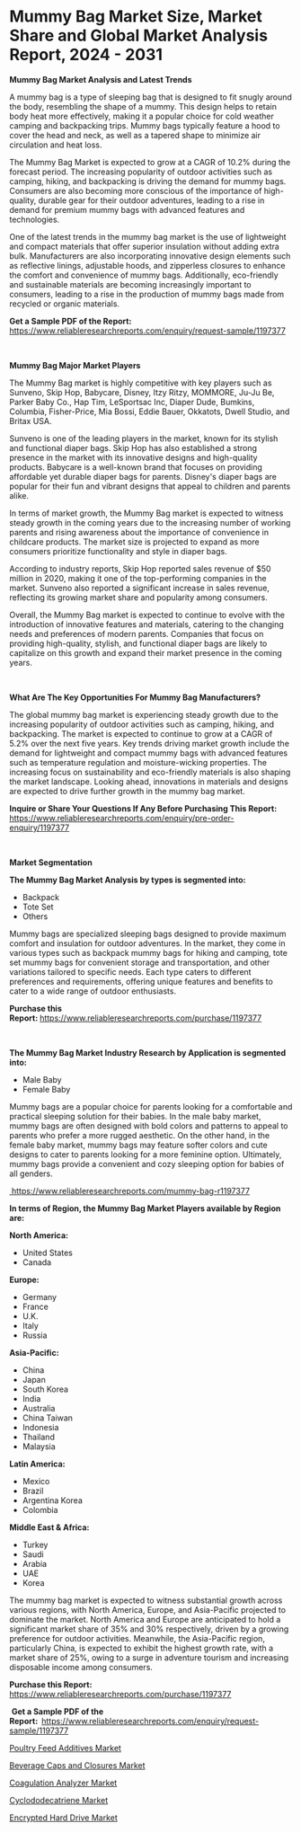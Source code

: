 <p><h1>Mummy Bag Market Size, Market Share and Global Market Analysis Report, 2024 - 2031</h1></p><p><strong>Mummy Bag Market Analysis and Latest Trends</strong></p>
<p><p>A mummy bag is a type of sleeping bag that is designed to fit snugly around the body, resembling the shape of a mummy. This design helps to retain body heat more effectively, making it a popular choice for cold weather camping and backpacking trips. Mummy bags typically feature a hood to cover the head and neck, as well as a tapered shape to minimize air circulation and heat loss.</p><p>The Mummy Bag Market is expected to grow at a CAGR of 10.2% during the forecast period. The increasing popularity of outdoor activities such as camping, hiking, and backpacking is driving the demand for mummy bags. Consumers are also becoming more conscious of the importance of high-quality, durable gear for their outdoor adventures, leading to a rise in demand for premium mummy bags with advanced features and technologies.</p><p>One of the latest trends in the mummy bag market is the use of lightweight and compact materials that offer superior insulation without adding extra bulk. Manufacturers are also incorporating innovative design elements such as reflective linings, adjustable hoods, and zipperless closures to enhance the comfort and convenience of mummy bags. Additionally, eco-friendly and sustainable materials are becoming increasingly important to consumers, leading to a rise in the production of mummy bags made from recycled or organic materials.</p></p>
<p><strong>Get a Sample PDF of the Report:&nbsp;</strong> <a href="https://www.reliableresearchreports.com/enquiry/request-sample/1197377">https://www.reliableresearchreports.com/enquiry/request-sample/1197377</a></p>
<p>&nbsp;</p>
<p><strong>Mummy Bag Major Market Players</strong></p>
<p><p>The Mummy Bag market is highly competitive with key players such as Sunveno, Skip Hop, Babycare, Disney, Itzy Ritzy, MOMMORE, Ju-Ju Be, Parker Baby Co., Hap Tim, LeSportsac Inc, Diaper Dude, Bumkins, Columbia, Fisher-Price, Mia Bossi, Eddie Bauer, Okkatots, Dwell Studio, and Britax USA. </p><p>Sunveno is one of the leading players in the market, known for its stylish and functional diaper bags. Skip Hop has also established a strong presence in the market with its innovative designs and high-quality products. Babycare is a well-known brand that focuses on providing affordable yet durable diaper bags for parents. Disney's diaper bags are popular for their fun and vibrant designs that appeal to children and parents alike.</p><p>In terms of market growth, the Mummy Bag market is expected to witness steady growth in the coming years due to the increasing number of working parents and rising awareness about the importance of convenience in childcare products. The market size is projected to expand as more consumers prioritize functionality and style in diaper bags.</p><p>According to industry reports, Skip Hop reported sales revenue of $50 million in 2020, making it one of the top-performing companies in the market. Sunveno also reported a significant increase in sales revenue, reflecting its growing market share and popularity among consumers.</p><p>Overall, the Mummy Bag market is expected to continue to evolve with the introduction of innovative features and materials, catering to the changing needs and preferences of modern parents. Companies that focus on providing high-quality, stylish, and functional diaper bags are likely to capitalize on this growth and expand their market presence in the coming years.</p></p>
<p>&nbsp;</p>
<p><strong>What Are The Key Opportunities For Mummy Bag Manufacturers?</strong></p>
<p><p>The global mummy bag market is experiencing steady growth due to the increasing popularity of outdoor activities such as camping, hiking, and backpacking. The market is expected to continue to grow at a CAGR of 5.2% over the next five years. Key trends driving market growth include the demand for lightweight and compact mummy bags with advanced features such as temperature regulation and moisture-wicking properties. The increasing focus on sustainability and eco-friendly materials is also shaping the market landscape. Looking ahead, innovations in materials and designs are expected to drive further growth in the mummy bag market.</p></p>
<p><strong>Inquire or Share Your Questions If Any Before Purchasing This Report:</strong> <a href="https://www.reliableresearchreports.com/enquiry/pre-order-enquiry/1197377">https://www.reliableresearchreports.com/enquiry/pre-order-enquiry/1197377</a></p>
<p>&nbsp;</p>
<p><strong>Market Segmentation</strong></p>
<p><strong>The Mummy Bag Market Analysis by types is segmented into:</strong></p>
<p><ul><li>Backpack</li><li>Tote Set</li><li>Others</li></ul></p>
<p><p>Mummy bags are specialized sleeping bags designed to provide maximum comfort and insulation for outdoor adventures. In the market, they come in various types such as backpack mummy bags for hiking and camping, tote set mummy bags for convenient storage and transportation, and other variations tailored to specific needs. Each type caters to different preferences and requirements, offering unique features and benefits to cater to a wide range of outdoor enthusiasts.</p></p>
<p><strong>Purchase this Report:&nbsp;</strong><a href="https://www.reliableresearchreports.com/purchase/1197377">https://www.reliableresearchreports.com/purchase/1197377</a></p>
<p>&nbsp;</p>
<p><strong>The Mummy Bag Market Industry Research by Application is segmented into:</strong></p>
<p><ul><li>Male Baby</li><li>Female Baby</li></ul></p>
<p><p>Mummy bags are a popular choice for parents looking for a comfortable and practical sleeping solution for their babies. In the male baby market, mummy bags are often designed with bold colors and patterns to appeal to parents who prefer a more rugged aesthetic. On the other hand, in the female baby market, mummy bags may feature softer colors and cute designs to cater to parents looking for a more feminine option. Ultimately, mummy bags provide a convenient and cozy sleeping option for babies of all genders.</p></p>
<p><a href="https://www.reliableresearchreports.com/mummy-bag-r1197377">&nbsp;https://www.reliableresearchreports.com/mummy-bag-r1197377</a></p>
<p><strong>In terms of Region, the Mummy Bag Market Players available by Region are:</strong></p>
<p>
    <p> <strong> North America: </strong>
        <ul>
            <li>United States</li>
            <li>Canada</li>
        </ul>
        </p> 
    <p> <strong> Europe: </strong>
        <ul>
            <li>Germany</li>
            <li>France</li>
            <li>U.K.</li>
            <li>Italy</li>
            <li>Russia</li>
        </ul>
        </p> 
    <p> <strong> Asia-Pacific: </strong>
        <ul>
            <li>China</li>
            <li>Japan</li>
            <li>South Korea</li>
            <li>India</li>
            <li>Australia</li>
            <li>China Taiwan</li>
            <li>Indonesia</li>
            <li>Thailand</li>
            <li>Malaysia</li>
        </ul>
        </p> 
    <p> <strong> Latin America: </strong>
        <ul>
            <li>Mexico</li>
            <li>Brazil</li>
            <li>Argentina Korea</li>
            <li>Colombia</li>
        </ul>
        </p> 
    <p> <strong> Middle East & Africa: </strong>
        <ul>
            <li>Turkey</li>
            <li>Saudi</li>
            <li>Arabia</li>
            <li>UAE</li>
            <li>Korea</li>
        </ul>
    </p>
    </p>
<p><p>The mummy bag market is expected to witness substantial growth across various regions, with North America, Europe, and Asia-Pacific projected to dominate the market. North America and Europe are anticipated to hold a significant market share of 35% and 30% respectively, driven by a growing preference for outdoor activities. Meanwhile, the Asia-Pacific region, particularly China, is expected to exhibit the highest growth rate, with a market share of 25%, owing to a surge in adventure tourism and increasing disposable income among consumers.</p></p>
<p><strong>Purchase this Report: </strong><a href="https://www.reliableresearchreports.com/purchase/1197377">https://www.reliableresearchreports.com/purchase/1197377</a></p>
<p>&nbsp;<strong>Get a Sample PDF of the Report:&nbsp;&nbsp;</strong><a href="https://www.reliableresearchreports.com/enquiry/request-sample/1197377">https://www.reliableresearchreports.com/enquiry/request-sample/1197377</a></p>
<p><strong></strong></p>
<p><p><a href="https://www.linkedin.com/pulse/poultry-feed-additives-market-outlook-complete-industry-avjgc">Poultry Feed Additives Market</a></p><p><a href="https://issuu.com/reportprime-2/docs/beverage-caps-and-closures-market-size-2030.pptx">Beverage Caps and Closures Market</a></p><p><a href="https://www.linkedin.com/pulse/coagulation-analyzer-market-outlook-complete-industry-analysis-l0myc">Coagulation Analyzer Market</a></p><p><a href="https://github.com/drzsklfn31/Market-Research-Report-List-1/blob/main/cyclododecatriene-market.md">Cyclododecatriene Market</a></p><p><a href="https://medium.com/@akshatreportprime/encrypted-hard-drive-market-investigation-industry-evolution-and-forecast-till-2031-2253848316f4">Encrypted Hard Drive Market</a></p></p>